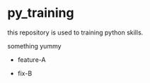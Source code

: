 # py_training
this repository is used to training python skills.


something yummy

- feature-A

- fix-B
